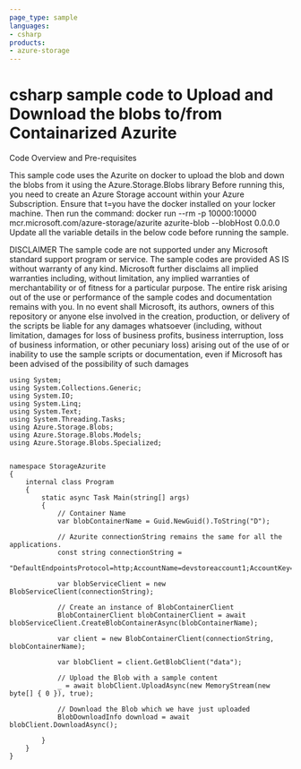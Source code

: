 ```yaml
---
page_type: sample
languages:
- csharp
products:
- azure-storage	
---
```



# csharp sample code to Upload and Download the blobs to/from Containarized Azurite 

 Code Overview and Pre-requisites
 
 This sample code uses the Azurite on docker to upload the blob and down the blobs from it using the Azure.Storage.Blobs library
 Before running this, you need to create an Azure Storage account within your Azure Subscription.
 Ensure that t=you have the docker installed on your locker machine. Then run the command:  docker run --rm -p 10000:10000 mcr.microsoft.com/azure-storage/azurite azurite-blob --blobHost 0.0.0.0
 Update all the variable details in the below code before running the sample.
 
 
DISCLAIMER
 The sample code are not supported under any Microsoft standard support program or service. The sample codes are provided AS IS without warranty of any kind. Microsoft further disclaims all implied warranties including, without limitation, any implied warranties of merchantability or of fitness for a particular purpose. The entire risk arising out of the use or performance of the sample codes and documentation remains with you. In no event shall Microsoft, its authors, owners of this repository or anyone else involved in the creation, production, or delivery of the scripts be liable for any damages whatsoever (including, without limitation, damages for loss of business profits, business interruption, loss of business information, or other pecuniary loss) arising out of the use of or inability to use the sample scripts or documentation, even if Microsoft has been advised of the possibility of such damages 


```
using System;
using System.Collections.Generic;
using System.IO;
using System.Linq;
using System.Text;
using System.Threading.Tasks;
using Azure.Storage.Blobs;
using Azure.Storage.Blobs.Models;
using Azure.Storage.Blobs.Specialized;


namespace StorageAzurite
{
    internal class Program
    {
        static async Task Main(string[] args)
        {
            // Container Name 
            var blobContainerName = Guid.NewGuid().ToString("D");
             
            // Azurite connectionString remains the same for all the applications. 
            const string connectionString =
                "DefaultEndpointsProtocol=http;AccountName=devstoreaccount1;AccountKey=Eby8vdM02xNOcqFlqUwJPLlmEtlCDXJ1OUzFT50uSRZ6IFsuFq2UVErCz4I6tq/K1SZFPTOtr/KBHBeksoGMGw==;BlobEndpoint=http://localhost:10000/devstoreaccount1;";

            var blobServiceClient = new BlobServiceClient(connectionString);

            // Create an instance of BlobContainerClient
            BlobContainerClient blobContainerClient = await blobServiceClient.CreateBlobContainerAsync(blobContainerName);

            var client = new BlobContainerClient(connectionString, blobContainerName);

            var blobClient = client.GetBlobClient("data");

            // Upload the Blob with a sample content
            _ = await blobClient.UploadAsync(new MemoryStream(new byte[] { 0 }), true);

            // Download the Blob which we have just uploaded
            BlobDownloadInfo download = await blobClient.DownloadAsync();

        }
    }
}

```
